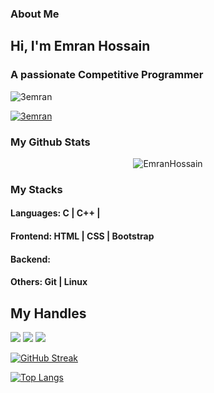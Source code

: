 ### About Me
<h2 align="">Hi, I'm Emran Hossain</h2>
<h3 align="">A passionate Competitive Programmer</h3>
<p align="left"> <img src="https://komarev.com/ghpvc/?username=3emran&label=Profile%20views&color=0e75b6&style=flat" alt="3emran" /> </p>
<p align="left"> <a href="https://github.com/ryo-ma/github-profile-trophy"><img src="https://github-profile-trophy.vercel.app/?username=3emran" alt="3emran" /></a> </p>

### My Github Stats
<p align="center"> <img src="https://github-readme-stats.vercel.app/api?username=3Emran&show_icons=true&count_private=true&theme=dark" alt="EmranHossain" />

### My Stacks
#### Languages: C | C++ |

#### Frontend: HTML | CSS | Bootstrap

#### Backend:

#### Others: Git | Linux 

## My Handles

 [<img src="https://img.shields.io/badge/AscendingHackerRank-121212?style=for-the-badge&logo=hackerrank&logoColor=white">](https://www.hackerrank.com/profile/Ascending)
[<img src="https://img.shields.io/badge/VirtualJudge-121212?style=for-the-badge&logo=virtualbox&logoColor=79740e">](https://vjudge.net/user/emran_h)
[<img src="https://img.shields.io/badge/CodeChef-121212?style=for-the-badge&logo=codechef&logoColor=F5F5DC">](https://www.codechef.com/users/emran_h)


<!--  CONTRIBUTION AND STREAK BLOCK -->

 [![GitHub Streak](https://github-readme-streak-stats.herokuapp.com/?user=3Emran&currStreakNum=2FD3EB&fire=pink&sideLabels=F00&theme=nightowl)](https://git.io/streak-stats)

<!-- [![GitHub Streak](https://github-readme-streak-stats.herokuapp.com?user=3Emran&theme=algolia&currStreakNum=2FD3EB&fire=blue&sideLabels=00FF00)](https://git.io/streak-stats) -->
 
 <!--  TOP LANGUAGES STATISTICS -->
<!-- [![Top Langs](https://github-readme-stats.vercel.app/api/top-langs/?username=3Emran&theme=dark&layout=compact&align=right&width=60%)](https://github.com/3Emran/github-readme-stats)-->
 
[![Top Langs](https://github-readme-stats.vercel.app/api/top-langs/?username=3Emran&theme=dark&layout=compact&cache_seconds=86400)](https://github.com/3Emran/github-readme-stats)
